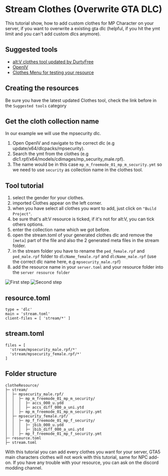 # Stream Clothes (Overwrite GTA DLC)
This tutorial show, how to add custom clothes for MP Character on your server, if you want to overwrite a existing gta dlc (helpful, if you hit the ymt limit and you can't add custom dlcs anymore).

## Suggested tools 
* [alt:V clothes tool updated by DurtyFree](https://github.com/DurtyFree/altv-cloth-tool/releases/latest)
* [OpenIV](https://openiv.com)
* [Clothes Menu for testing your resource](https://github.com/Nicoo34/Clothes-Menu)


## Creating the resources 
Be sure you have the latest updated Clothes tool, check the link before in the ```Suggested tools``` category

## Get the cloth collection name
In our example we will use the mpsecurity dlc.

1. Open OpenIV and navigate to the correct dlc (e.g update/x64/dlcpacks/mpsecurity).
2. Search the ymt from the clothes (e.g dlc1.rpf/x64/models/cdimages/mp_security_male.rpf).
3. The name would be in this case ``mp_m_freemode_01_mp_m_security.ymt`` so we need to use ``security`` as collection name in the clothes tool.

## Tool tutorial 
1. select the gender for your clothes.
2. imported Clothes appear on the left corner.
3. when you have select all clothes you want to add, just click on ```"Build Project"```.
4. be sure that's alt:V resource is ticked, if it's not for alt:V, you can tick others options.
5. enter the collection name which we got before.
6. open the stream.toml of your generated clothes dlc and remove the ``[meta]`` part of the file and also the 2 generated meta files in the stream folder.
7. in the stream folder you have to rename the ``ped_female.rpf`` and ``ped_male.rpf`` folder to ``dlcName_female.rpf`` and ``dlcName_male.rpf`` (use the correct dlc name here, e.g ``mpsecurity_male.rpf``)
8. add the resource name in your ```server.toml``` and your resource folder into the ```server resource folder```


![First step](~/altv-docs-assets/altv-docs-gta/images/tutorials/stream_clothes/first_overwrite.png)
![Second step](~/altv-docs-assets/altv-docs-gta/images/tutorials/stream_clothes/second_overwrite.png)

## **resource.toml** 
```
type = 'dlc'
main = 'stream.toml'
client-files = [ 'stream/*' ]
```

## **stream.toml**
```
files = [
  'stream/mpsecurity_male.rpf/*'
  'stream/mpsecurity_female.rpf/*'
]
```

## Folder structure 
```
clotheResource/
├─ stream/
│  ├─ mpsecurity_male.rpf/
│  │  ├─ mp_m_freemode_01_mp_m_security/
│  │  │  ├─ accs_000_u.ydd
│  │  │  ├─ accs_diff_000_a_uni.ytd
│  │  ├─ mp_m_freemode_01_mp_m_security.ymt
│  ├─ mpsecurity_female.rpf/
│  │  ├─ mp_f_freemode_01_mp_f_security/
│  │  │  ├─ jbib_000_u.ydd
│  │  │  ├─ jbib_diff_000_a_uni.ytd
│  │  ├─ mp_f_freemode_01_mp_f_security.ymt
├─ resource.toml
├─ stream.toml
```

With this tutorial you can add every clothes you want for your server, GTA5 main characters clothes will not work with this tutorial, same for NPC add-on.
If you have any trouble with your resource, you can ask on the discord modding channel.
